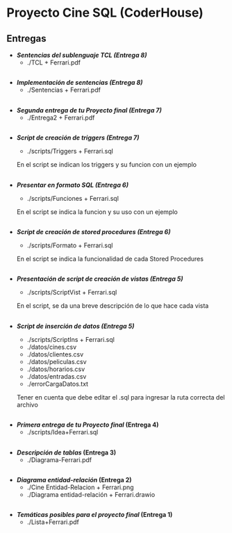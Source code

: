# Proyecto Cine SQL (CoderHouse)
## **Entregas**

 - ***Sentencias del sublenguaje TCL (Entrega 8)***
	- ./TCL + Ferrari.pdf
	
##
 - ***Implementación de sentencias (Entrega 8)***
	- ./Sentencias + Ferrari.pdf
	
##
 - ***Segunda entrega de tu Proyecto final (Entrega 7)***
	- ./Entrega2 + Ferrari.pdf
	
##
 - ***Script de creación de triggers (Entrega 7)***
	- ./scripts/Triggers + Ferrari.sql
	
	En el script se indican los triggers y su funcion con un ejemplo
##
 - ***Presentar en formato SQL (Entrega 6)***
	- ./scripts/Funciones + Ferrari.sql
	
	En el script se indica la funcion y su uso con un ejemplo
##
 - ***Script de creación de stored procedures (Entrega 6)***
	- ./scripts/Formato + Ferrari.sql
	
	En el script se indica la funcionalidad de cada Stored Procedures
##
 - ***Presentación de script de creación de vistas (Entrega 5)***
	- ./scripts/ScriptVist + Ferrari.sql
	
	En el script, se da una breve descripción de lo que hace cada vista
##
 - ***Script de inserción de datos (Entrega 5)***
	- ./scripts/ScriptIns + Ferrari.sql
	- ./datos/cines.csv
	- ./datos/clientes.csv
	- ./datos/peliculas.csv
	- ./datos/horarios.csv
	- ./datos/entradas.csv
	- ./errorCargaDatos.txt
	
	Tener en cuenta que debe editar el .sql para ingresar la ruta correcta del archivo
##
 - ***Primera entrega de tu Proyecto final* (Entrega 4)**
	- ./scripts/Idea+Ferrari.sql
##
 - ***Descripción de tablas* (Entrega 3)**
	- ./Diagrama-Ferrari.pdf
##
 - ***Diagrama entidad-relación* (Entrega 2)**
    -  ./Cine Entidad-Relacion + Ferrari.png
    -  ./Diagrama entidad-relación + Ferrari.drawio
##
 - ***Temáticas posibles para el proyecto final* (Entrega 1)**
    -  ./Lista+Ferrari.pdf
